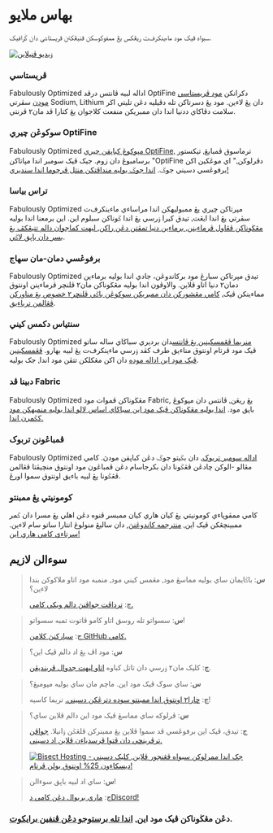 # بهاس ملايو

سبواه ڤيک مود ماءينکرف‌ت ريڠکس يڠ ممفوکوسکن ڤنيڠکتن ڤريستاسي دان ݢرافيک.

[![ۏيديو ڤنيلاين](https://img.youtube.com/vi/bb8G9X5Q_4I/hqdefault.jpg)](https://www.youtube.com/watch?v=bb8G9X5Q_4I)

### ڤريستاسي

Fabulously Optimized اداله لبيه ڤانتس درڤد OptiFine دکرانکن [مود ڤريستاسي مودن][1] سڤرتي Sodium⹁ Lithium دان يڠ لاءين. مود يڠ دسرتاکن تله دڤيليه دڠن تليتي اڬر سلامت دڤاکاي ددنيا اندا دان ممبريکن منفعت کلاجوان يڠ کتارا ڤد مان٢ ڤرنتي.

### سوکوڠن چيري OptiFine

Fabulously Optimized [مپوکوڠ کباپقن چيري OptiFine][2]⹁ ترماسوق ڤمبايڠ⹁ تيكستور برسامبوڠ دان زوم. جيک ڤيک سومبر اندا مپاتاکن "OptiFine دڤرلوکن⹁" اي موڠکين اکن برفوڠسي دسيني جوݢ. [اندا جوݢ بوليه منداڤتکن منتل ڤرچوما اندا سنديري!][3]

### تراس بياسا

Fabulously Optimized مپرتاکن چيري يڠ ممبوليهکن اندا مراساءي ماءينکرف‌ت سڤرتي يڠ اندا ايڠت⹁ تيدق کيرا ۏرسي يڠ اندا ݢوناکن سبلوم اين. اين برمعنا اندا بوليه [مڠڬوناکن ڤڠاول ڤرماءينن⹁ برماءين دنيا تمڤتن دڠن راکن⹁ ليهت کماجوان دالم تتيڠکڤ يڠ بسر دان باپق لاݢي][4].

### برفوڠسي دمان-مان سهاج

Fabulously Optimized تيدق مپرتاکن سبارڠ مود برکاندوڠن، جادي اندا بوليه برماءين دمان٢ دنيا اتاو ڤلاين. والاوڤون اندا بوليه مڠڬوناکن مان٢ ڤلنچر ڤرماءينن اونتوق مماءينکن ڤيک⹁ [کامي مڠشورکن دان ممبريکن سوکوڠن باݢي ڤلنچر٢ خصوص يڠ مناورکن ڤڠالمن ترباءيق][5].

### سنتياس دكمس کيني

Fabulously Optimized [منريما ڤڠمسكينين يڠ ڤانتس][6]دان برديري سباڬاي ساله ساتو ڤيک مود ڤرتام اونتوق مناءيق طرف کڤد ۏرسي ماءينکرف‌ت يڠ لبيه بهارو. [ڤڠمسكينين ڤيک مود اين اداله موده][7] دان اکن مڠکلکن تتڤن مود اندا⹁ جک بوليه.

### دبينا ڤد Fabric

Fabulously Optimized مڠڬوناکن ڤموات مود Fabric, يڠ ريڠن⹁ ڤانتس دان مپوکوڠ باپق مود. [اندا بوليه مڠڬوناکن ڤيک مود اين سباڬاي اساس لالو اندا بوليه منمبهکن مود کݢمرن اندا.][8]

### ڤمباڠونن تربوک

Fabulously Optimized [اداله سومبر تربوک][9]⹁ دان بݢيتو جوݢ دڠن کباپقن مودڽ. کامي مڠالو -الوکن چادڠن ڤڠݢونا دان بکرجاسام دڠن ڤمباڠون مود اونتوق منچيڤتا ڤڠالمن ڤڠݢونا يڠ لبيه باءيق اونتوق سموا اورڠ.

### کومونيتي يڠ ممبنتو

کامي ممڤوپاءي کومونيتي يڠ کيان هاري کيان ممبسر ڤنوه دڠن اهلي يڠ مسرا دان ݢمر ممبينچڠکن ڤيک اين⹁ [منترجمه کاندوڠنڽ][10], دان ساليڠ منولوڠ انتارا ساتو سام لاءين. [سرتاءي کامي هاري اين!][11]

## سوءالن لازيم

> **س**: باݢايمان ساي بوليه مماسڠ مود⹁ مڠمس کيني مود⹁ منمبه مود اتاو ملاکوکن بندا لاءين؟
> 
> **ج**: [ترداڤت جواڤنڽ دالم ويكي کامي.][12]


> **س**: سسواتو تله روسق اتاو کامو ڤاتوت تمبه سسواتو!
> 
> **ج**: [سيارکنڽ کلامن GitHub کامي.][9]


> **س**: مود اڤ يڠ اد دالم ڤيک اين؟
> 
> **ج**: کليک مان٢ ۏرسي دان تاتل کباوه [اتاو ليهت جدوال ڤربنديڠن][1].


> **س**: ساي سوک ڤيک مود اين. ماچم مان ساي بوليه مپومبڠ؟
> 
> **ج**: [چارا٢ اونتوق اندا ممبنتو سوده دترڠکن دسيني.][13] تريما کاسيه!


> **س**: ڤرلوکه ساي مماسڠ ڤيک مود اين دالم ڤلاين ساي؟
> 
> **ج**: تيدق، ڤيک اين برفوڠسي ڤد سموا ڤلاين يڠ ممبنرکن ڤلڠݢن ۏانيلا. [ جواڤن ترڤرينچي دان ڤتوا ڤرسدياءن ڤلاين اد دسيني.][14]
> 
> [![Bisect Hosting](https://i.ibb.co/gr9mSxW/image.png) جک اندا ممرلوکن سبواه ڤڠنجور ڤلاين⹁ کليک دسيني - ديسکاءون 25% اونتوق بولن ڤرتام!][15]


> **س**: ساي اد لبيه باپق سوءالن!
> 
> **ج**: [ماري بربوال دڠن کامي دDiscord!][11]

### دڠن مڠڬوناکن ڤيک مود اين⹁ [اندا تله برستوجو دڠن ڤنفين برايکوت][16].

[1]: https://github.com/Fabulously-Optimized/fabulously-optimized/blob/main/INCLUDED-MODS.md#smooth

[1]: https://github.com/Fabulously-Optimized/fabulously-optimized/blob/main/INCLUDED-MODS.md#smooth
[2]: https://wiki.download.fo/readme/give-up-optifine
[3]: https://wiki.download.fo/readme/free-cape
[4]: https://github.com/Fabulously-Optimized/fabulously-optimized/blob/main/INCLUDED-MODS.md#functional
[5]: https://github.com/Fabulously-Optimized/fabulously-optimized#downloads
[6]: https://download.fo/changelog
[7]: https://wiki.download.fo/readme/update-instructions
[8]: https://wiki.download.fo/readme/adding-more-mods
[9]: https://download.fo/github
[9]: https://download.fo/github
[10]: https://download.fo/translate
[11]: https://download.fo/discord
[11]: https://download.fo/discord
[12]: https://wiki.download.fo
[13]: https://download.fo/thanks
[14]: https://wiki.download.fo/readme/server-setup
[15]: https://download.fo/host
[16]: https://download.fo/terms
